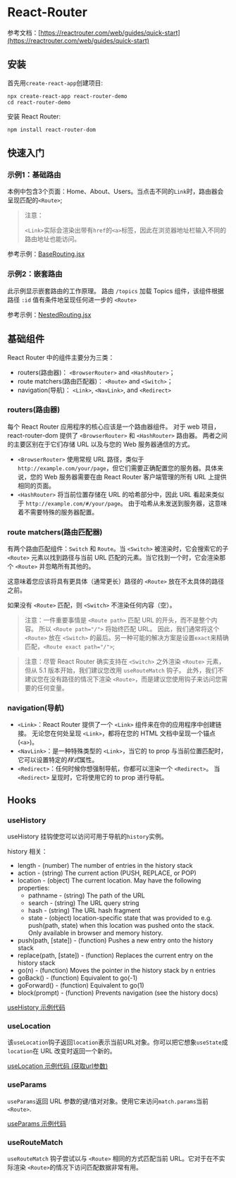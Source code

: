 # React-Router

参考文档：[https://reactrouter.com/web/guides/quick-start](https://reactrouter.com/web/guides/quick-start)

## 安装

首先用`create-react-app`创建项目:

``` shell
npx create-react-app react-router-demo
cd react-router-demo
```

安装 React Router:

``` shell
npm install react-router-dom
```

## 快速入门

### 示例1：基础路由

本例中包含3个页面：Home、About、Users。当点击不同的`Link`时，路由器会呈现匹配的`<Route>`;

> 注意：
> 
> `<Link>`实际会渲染出带有`href`的`<a>`标签，因此在浏览器地址栏输入不同的路由地址也能访问。

参考示例：[BaseRouting.jsx](./code/react-router-demo/src/screens/BaseRouting.jsx)

### 示例2：嵌套路由

此示例显示嵌套路由的工作原理。 路由 `/topics` 加载 Topics 组件，该组件根据路径 `:id` 值有条件地呈现任何进一步的 `<Route>`

参考示例：[NestedRouting.jsx](./code/react-router-demo/src/screens/NestedRouting.jsx)

## 基础组件

React Router 中的组件主要分为三类：

- routers(路由器)： `<BrowserRouter>` and `<HashRouter>`；
- route matchers(路由匹配器)： `<Route>` and `<Switch>`；
- navigation(导航)： `<Link>`, `<NavLink>`, and `<Redirect>`

### routers(路由器)

每个 React Router 应用程序的核心应该是一个路由器组件。 对于 web 项目，react-router-dom 提供了 `<BrowserRouter>` 和 `<HashRouter>` 路由器。 两者之间的主要区别在于它们存储 URL 以及与您的 Web 服务器通信的方式。

- `<BrowserRouter>` 使用常规 URL 路径，类似于`http://example.com/your/page`，但它们需要正确配置您的服务器。具体来说，您的 Web 服务器需要在由 React Router 客户端管理的所有 URL 上提供相同的页面。
- `<HashRouter>` 将当前位置存储在 URL 的哈希部分中，因此 URL 看起来类似于 `http://example.com/#/your/page`。 由于哈希从未发送到服务器，这意味着不需要特殊的服务器配置。

### route matchers(路由匹配器)

有两个路由匹配组件：`Switch` 和 `Route`。当 `<Switch>` 被渲染时，它会搜索它的子 `<Route>` 元素以找到路径与当前 URL 匹配的元素。当它找到一个时，它会渲染那个 `<Route>` 并忽略所有其他的。

这意味着您应该将具有更具体（通常更长）路径的 `<Route>` 放在不太具体的路径之前。

如果没有 `<Route>` 匹配，则 `<Switch>` 不渲染任何内容（空）。

> 注意：一件重要事情是 `<Route path>` 匹配 URL 的开头，而不是整个内容。 所以 `<Route path="/">` 将始终匹配 URL。 因此，我们通常将这个 `<Route>` 放在 `<Switch>` 的最后。另一种可能的解决方案是设置`exact`来精确匹配，`<Route exact path="/">`;

> 注意：尽管 React Router 确实支持在 `<Switch>` 之外渲染 `<Route>` 元素，但从 5.1 版本开始，我们建议您改用 `useRouteMatch` 钩子。 此外，我们不建议您在没有路径的情况下渲染 `<Route>`，而是建议您使用钩子来访问您需要的任何变量。

### navigation(导航)

- `<Link>`：React Router 提供了一个 `<Link>` 组件来在你的应用程序中创建链接。 无论您在何处呈现 `<Link>`，都将在您的 HTML 文档中呈现一个锚点 (`<a>`)。
- `<NavLink>`：是一种特殊类型的 `<Link>`，当它的 to prop 与当前位置匹配时，它可以设置特定的*样式*属性。
- `<Redirect>`：任何时候你想强制导航，你都可以渲染一个 `<Redirect>`。 当 `<Redirect>` 呈现时，它将使用它的 to prop 进行导航。

## Hooks

### useHistory

useHistory 挂钩使您可以访问可用于导航的`history`实例。

history 相关：

- length - (number) The number of entries in the history stack
- action - (string) The current action (PUSH, REPLACE, or POP)
- location - (object) The current location. May have the following properties:
  - pathname - (string) The path of the URL
  - search - (string) The URL query string
  - hash - (string) The URL hash fragment
  - state - (object) location-specific state that was provided to e.g. push(path, state) when this location was pushed onto the stack. Only available in browser and memory history.
- push(path, [state]) - (function) Pushes a new entry onto the history stack
- replace(path, [state]) - (function) Replaces the current entry on the history stack
- go(n) - (function) Moves the pointer in the history stack by n entries
- goBack() - (function) Equivalent to go(-1)
- goForward() - (function) Equivalent to go(1)
- block(prompt) - (function) Prevents navigation (see the history docs)


[useHistory 示例代码](./code/react-router-demo/src/screens/hooks-demo/UseHistoryDemo.jsx)

### useLocation

该`useLocation`钩子返回`location`表示当前URL对象。你可以把它想象`useState`成`location`在 URL 改变时返回一个新的。

[useLocation 示例代码 (获取url参数)](./code/react-router-demo/src/screens/hooks-demo/UseLocationDemo.jsx)

### useParams

`useParams`返回 URL 参数的键/值对对象。使用它来访问`match.params`当前`<Route>`.

[useParams 示例代码 ](./code/react-router-demo/src/screens/hooks-demo/UseParamsDemo.jsx)

### useRouteMatch

`useRouteMatch` 钩子尝试以与 `<Route>` 相同的方式匹配当前 URL。它对于在不实际渲染 `<Route>`的情况下访问匹配数据非常有用。